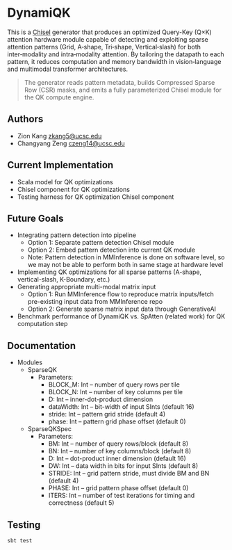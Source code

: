 # DynamiQK

This is a [Chisel](chisel-lang.org/) generator that produces an optimized Query-Key (Q×K) attention hardware module capable of detecting and exploiting sparse attention patterns (Grid, A‑shape, Tri‑shape, Vertical‑slash) for both inter‑modality and intra‑modality attention. By tailoring the datapath to each pattern, it reduces computation and memory bandwidth in vision‑language and multimodal transformer architectures.

> The generator reads pattern metadata, builds Compressed Sparse Row (CSR) masks, and emits a fully parameterized Chisel module for the QK compute engine.

## Authors

* Zion Kang <zkang5@ucsc.edu>
* Changyang Zeng <czeng14@ucsc.edu>

## Current Implementation
* Scala model for QK optimizations
* Chisel component for QK optimizations
* Testing harness for QK optimization Chisel component

## Future Goals
* Integrating pattern detection into pipeline
  * Option 1: Separate pattern detection Chisel module
  * Option 2: Embed pattern detection into current QK module
  * Note: Pattern detection in MMInference is done on software level, so we may not be able to perform both in same stage at hardware level
* Implementing QK optimizations for all sparse patterns (A-shape, vertical-slash, K-Boundary, etc.)
* Generating appropriate multi-modal matrix input
  * Option 1: Run MMInference flow to reproduce matrix inputs/fetch pre-existing input data from MMInference repo
  * Option 2: Generate sparse matrix input data through GenerativeAI
* Benchmark performance of DynamiQK vs. SpAtten (related work) for QK computation step

## Documentation
* Modules
  * SparseQK
    * Parameters:
      * BLOCK_M: Int – number of query rows per tile
      * BLOCK_N: Int – number of key columns per tile
      * D: Int – inner-dot-product dimension
      * dataWidth: Int – bit-width of input SInts (default 16)
      * stride: Int – pattern grid stride (default 4)
      * phase: Int – pattern grid phase offset (default 0)
  * SparseQKSpec
    * Parameters:
      * BM: Int – number of query rows/block (default 8)
      * BN: Int – number of key columns/block (default 8)
      * D: Int – dot-product inner dimension (default 16)
      * DW: Int – data width in bits for input SInts (default 8)
      * STRIDE: Int – grid pattern stride, must divide BM and BN (default 4)
      * PHASE: Int – grid pattern phase offset (default 0)
      * ITERS: Int – number of test iterations for timing and correctness (default 5)

## Testing
```console
sbt test
```